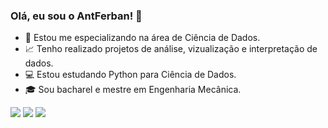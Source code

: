 ### Olá, eu sou o AntFerban! 👋

- 🤖 Estou me especializando na área de Ciência de Dados.
- 📈 Tenho realizado projetos de análise, vizualização e interpretação de dados.
- 💻 Estou estudando Python para Ciência de Dados.
- 🎓 Sou bacharel e mestre em Engenharia Mecânica.



<div>
  <a href='https://www.linkedin.com/in/antonio-fernandes-bandeira-neto-127481136/'><img src='https://img.shields.io/badge/LinkedIn-0077B5?style=for-the-badge&logo=linkedin&logoColor=white'></a>
  <a href='https://www.researchgate.net/profile/Antonio-Fernandes-Bandeira-Neto'><img src='https://img.shields.io/badge/Research_Gate-00CCBB.svg?&style=for-the-badge&logo=ResearchGate&logoColor=white'></a>
   <a href=mailto:afbn.afbn@gmail.com''><img src='https://img.shields.io/badge/Gmail-D14836?style=for-the-badge&logo=gmail&logoColor=white'></a>
</div>
  
